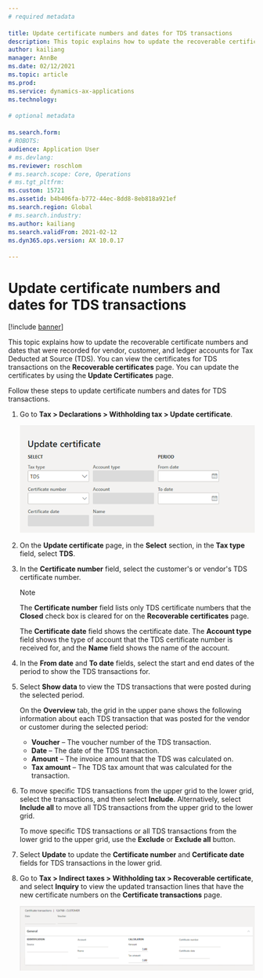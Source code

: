 ```yaml
---
# required metadata

title: Update certificate numbers and dates for TDS transactions
description: This topic explains how to update the recoverable certificate numbers and dates that were recorded for vendor, customer, and ledger accounts for Tax Deducted at Source (TDS).
author: kailiang
manager: AnnBe
ms.date: 02/12/2021
ms.topic: article
ms.prod: 
ms.service: dynamics-ax-applications
ms.technology: 

# optional metadata

ms.search.form: 
# ROBOTS: 
audience: Application User
# ms.devlang: 
ms.reviewer: roschlom
# ms.search.scope: Core, Operations
# ms.tgt_pltfrm: 
ms.custom: 15721
ms.assetid: b4b406fa-b772-44ec-8dd8-8eb818a921ef
ms.search.region: Global
# ms.search.industry: 
ms.author: kailiang
ms.search.validFrom: 2021-02-12
ms.dyn365.ops.version: AX 10.0.17

---
```


# Update certificate numbers and dates for TDS transactions

[!include [banner](../includes/banner.md)]

This topic explains how to update the recoverable certificate numbers and dates that were recorded for vendor, customer, and ledger accounts for Tax Deducted at Source (TDS). You can view the certificates for TDS transactions on the **Recoverable certificates** page. You can update the certificates by using the **Update Certificates** page.

Follow these steps to update certificate numbers and dates for TDS transactions.

1. Go to **Tax \> Declarations \> Withholding tax \> Update certificate**.

    [![Update certificate page](./media/apac-ind-TDS-45.png)](./media/apac-ind-TDS-45.png)

2. On the **Update certificate** page, in the **Select** section, in the **Tax type** field, select **TDS**.
3. In the **Certificate number** field, select the customer's or vendor's TDS certificate number.

    > [!NOTE]
    > The **Certificate number** field lists only TDS certificate numbers that the **Closed** check box is cleared for on the **Recoverable certificates** page.

    The **Certificate date** field shows the certificate date. The **Account type** field shows the type of account that the TDS certificate number is received for, and the **Name** field shows the name of the account.

5. In the **From date** and **To date** fields, select the start and end dates of the period to show the TDS transactions for.
6. Select **Show data** to view the TDS transactions that were posted during the selected period.

    On the **Overview** tab, the grid in the upper pane shows the following information about each TDS transaction that was posted for the vendor or customer during the selected period:

    - **Voucher** – The voucher number of the TDS transaction.
    - **Date** – The date of the TDS transaction.
    - **Amount** – The invoice amount that the TDS was calculated on.
    - **Tax amount** – The TDS tax amount that was calculated for the transaction.

7. To move specific TDS transactions from the upper grid to the lower grid, select the transactions, and then select **Include**. Alternatively, select **Include all** to move all TDS transactions from the upper grid to the lower grid.

    To move specific TDS transactions or all TDS transactions from the lower grid to the upper grid, use the **Exclude** or **Exclude all** button.

8. Select **Update** to update the **Certificate number** and **Certificate date** fields for TDS transactions in the lower grid.
10. Go to **Tax \> Indirect taxes \> Withholding tax \> Recoverable certificate**, and select **Inquiry** to view the updated transaction lines that have the new certificate numbers on the **Certificate transactions** page.

    [![Certificate transactions page](./media/apac-ind-TDS-46.png)](./media/apac-ind-TDS-46.png)
